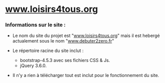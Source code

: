# www.loisirs4tous.org
### Informations sur le site :
* Le nom du site du projet est "www.loisirs4tous.org" mais il est hebergé actualement sous le nom "www.debuter2zero.fr"
* Le répertoire racine du site inclut :
  * bootstrap-4.5.3 avec ses fichiers CSS & Js.
  * jQuery 3.6.0.
  
* Il n'y a rien à télécharger tout est inclut pour le fonctionnement du site.
